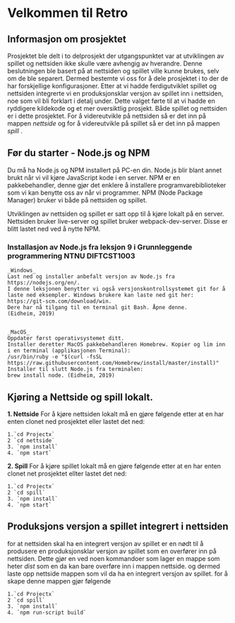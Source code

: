 # Velkommen til Retro

## Informasjon om prosjektet

Prosjektet ble delt i to delprosjekt der utgangspunktet var at utviklingen av spillet og nettsiden ikke skulle være avhengig av hverandre. Denne beslutningen ble basert på at nettsiden og spillet ville kunne brukes, selv om de ble separert. Dermed bestemte vi oss for å dele prosjektet i to der de har forskjellige konfigurasjoner. Etter at vi hadde ferdigutviklet spillet og nettsiden integrerte vi en produksjonsklar versjon av spillet inn i nettsiden, noe som vil bli forklart i detalj under. Dette valget førte til at vi hadde en ryddigere kildekode og et mer oversiktlig prosjekt. Både spillet og nettsiden er i dette prosjektet. For å videreutvikle på nettsiden så er det inn på mappen _nettside_ og for å videreutvikle på spillet så er det inn på mappen _spill_ .

## Før du starter - Node.js og NPM

Du må ha Node.js og NPM installert på PC-en din. Node.js blir blant annet brukt når vi vil kjøre JavaScript kode i en server. NPM er en pakkebehandler, denne gjør det enklere å installere programvarebiblioteker som vi kan benytte oss av når vi programmer. NPM (Node Package Manager) bruker vi både på nettsiden og spillet.

Utviklingen av nettsiden og spillet er satt opp til å kjøre lokalt på en server. Nettsiden bruker live-server og spillet bruker webpack-dev-server. Disse er blitt lastet ned ved å nytte NPM. 

### Installasjon av Node.js fra leksjon 9 i Grunnleggende programmering NTNU DIFTCST1003

    _Windows_
    Last ned og installer anbefalt versjon av Node.js fra https://nodejs.org/en/.
    I denne leksjonen benytter vi også versjonskontrollsystemet git for å laste ned eksempler. Windows brukere kan laste ned git her: https://git-scm.com/download/win.
    Dere har nå tilgang til en terminal git Bash. Åpne denne.
    (Eidheim, 2019)
    
    
    _MacOS_
    Oppdater først operativsystemet ditt.
    Installer deretter MacOS pakkebehandleren Homebrew. Kopier og lim inn i en terminal (applikasjonen Terminal):
    /usr/bin/ruby -e "$(curl -fsSL https://raw.githubusercontent.com/Homebrew/install/master/install)"
    Installer til slutt Node.js fra terminalen:
    brew install node. (Eidheim, 2019)


## Kjøring a Nettside og spill lokalt.

**1. Nettside**
For å kjøre nettsiden lokalt må en gjøre følgende etter at en har enten clonet ned prosjektet eller lastet det ned:

    1.`cd Projectx`
    2 `cd nettside`
    3. `npm install`
    4. `npm start`


**2. Spill**
For å kjøre spillet lokalt må en gjøre følgende etter at en har enten clonet net prosjektet ellter lastet det ned:

    1.`cd Projectx`
    2 `cd spill`
    3. `npm install`
    4. `npm start`

## Produksjons versjon a spillet integrert i nettsiden
for at nettsiden skal ha en integrert versjon av spillet er en nødt til å produsere en produksjonsklar versjon av spillet som en overfører inn på nettsiden. Dette gjør en ved noen kommandoer som lager en mappe som heter _dist_ som en da kan bare overføre inn i mappen nettside. og dermed laste opp nettside mappen som vil da ha en integrert versjon av spillet. for å skape denne mappen gjør følgende

    1.`cd Projectx`
    2 `cd spill`
    3. `npm install`
    4. `npm run-script build`

